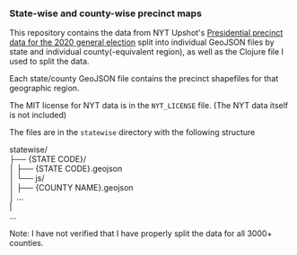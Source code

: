 ### State-wise and county-wise precinct maps

This repository contains the data from NYT Upshot's [Presidential precinct data for the 2020 general election](https://github.com/TheUpshot/presidential-precinct-map-2020) split into individual GeoJSON files by state and individual county(-equivalent region), as well as the Clojure file I used to split the data.

Each state/county GeoJSON file contains the precinct shapefiles for that geographic region.

The MIT license for NYT data is in the `NYT_LICENSE` file. (The NYT data itself is not included)

The files are in the `statewise` directory with the following structure

statewise/  
├── {STATE CODE}/  
│   ├── {STATE CODE}.geojson  
│   └── js/  
│       ├── {COUNTY NAME}.geojson  
│       ...  
|         
...

Note: I have not verified that I have properly split the data for all 3000+ counties.
